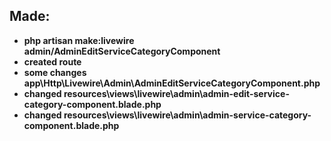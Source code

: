## Made:
- **php artisan make:livewire admin/AdminEditServiceCategoryComponent**  
- **created route**  
- **some changes app\Http\Livewire\Admin\AdminEditServiceCategoryComponent.php**  
- **changed resources\views\livewire\admin\admin-edit-service-category-component.blade.php**  
- **changed resources\views\livewire\admin\admin-service-category-component.blade.php**  
